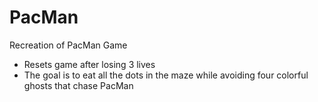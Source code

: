 # PacMan
Recreation of PacMan Game
- Resets game after losing 3 lives
- The goal is to eat all the dots in the maze while avoiding four colorful ghosts that chase PacMan
